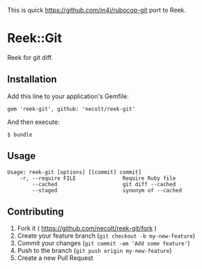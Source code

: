 This is quick https://github.com/m4i/rubocop-git port to Reek.

# Reek::Git

Reek for git diff.

## Installation

Add this line to your application's Gemfile:

    gem 'reek-git', github: 'necolt/reek-git'

And then execute:

    $ bundle

## Usage

    Usage: reek-git [options] [[commit] commit]
        -r, --require FILE               Require Ruby file
            --cached                     git diff --cached
            --staged                     synonym of --cached

## Contributing

1. Fork it ( https://github.com/necolt/reek-git/fork )
2. Create your feature branch (`git checkout -b my-new-feature`)
3. Commit your changes (`git commit -am 'Add some feature'`)
4. Push to the branch (`git push origin my-new-feature`)
5. Create a new Pull Request
